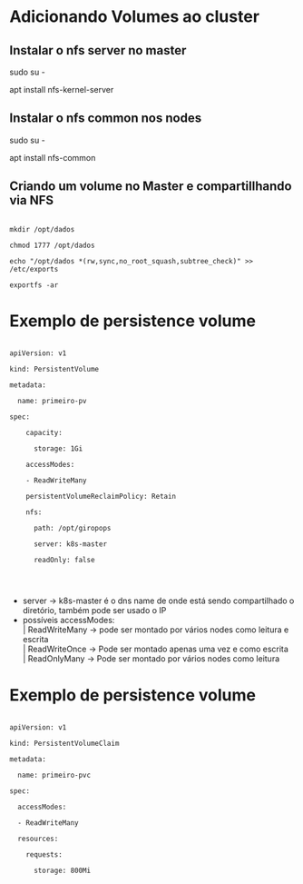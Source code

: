 # Adicionando Volumes ao cluster

## Instalar o nfs server no master
sudo su -

apt install nfs-kernel-server


## Instalar o nfs common nos nodes
sudo su -

apt install nfs-common

## Criando um volume no Master e compartillhando via NFS
<code>
mkdir /opt/dados<br>
chmod 1777 /opt/dados<br>
echo "/opt/dados *(rw,sync,no_root_squash,subtree_check)" >> /etc/exports<br>
exportfs -ar
</code>

# Exemplo de persistence volume
<code> 
apiVersion: v1<br>
kind: PersistentVolume<br>
metadata:<br>
&nbsp; name: primeiro-pv<br>
spec:<br>
  &nbsp; capacity:<br>
  &nbsp; &nbsp; storage: 1Gi<br>
  &nbsp; accessModes:<br>
  &nbsp; - ReadWriteMany<br>
  &nbsp; persistentVolumeReclaimPolicy: Retain<br>
  &nbsp; nfs:<br>
  &nbsp; &nbsp; path: /opt/giropops<br>
  &nbsp; &nbsp; server: k8s-master<br>
  &nbsp; &nbsp; readOnly: false<br>
<br>  
</code> 

* server ->  k8s-master é o dns name de onde está sendo compartilhado o diretório, também pode ser usado o IP
* possíveis accessModes: <br>
| ReadWriteMany ->  pode ser montado por vários nodes como leitura e escrita<br>
| ReadWriteOnce -> Pode ser montado apenas uma vez e como escrita<br>
| ReadOnlyMany -> Pode ser montado por vários nodes como leitura<br>

# Exemplo de persistence volume

<code>
apiVersion: v1<br>
kind: PersistentVolumeClaim<br>
metadata:<br>
&nbsp; name: primeiro-pvc<br>
spec:<br>
&nbsp; accessModes:<br>
&nbsp; - ReadWriteMany<br>
&nbsp; resources: <br>
&nbsp; &nbsp; requests:<br>
&nbsp; &nbsp; &nbsp; storage: 800Mi<br>
</code>




